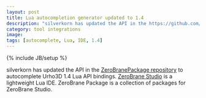 ```yaml
---
layout: post
title: Lua autocompletion generator updated to 1.4
description: "silverkorn has updated the API in the https://github.com/pkulchenko/ZeroBranePackage/commit/3f8eb345f0ee79ab3d5de22f7a57bec2742c56e0 to autocomplete Urho3D 1.4 Lua API bindings."
category: tool integrations
image:
tags: [autocomplete, Lua, IDE, 1.4]
---
```

{% include JB/setup %}

silverkorn has updated the API in the [ZeroBranePackage repository](https://github.com/pkulchenko/ZeroBranePackage/commit/3f8eb345f0ee79ab3d5de22f7a57bec2742c56e0) to autocomplete Urho3D 1.4 Lua API bindings. [ZeroBrane Studio](https://studio.zerobrane.com/) is a lightweight Lua IDE. ZeroBrane Package is a collection of packages for ZeroBrane Studio.
